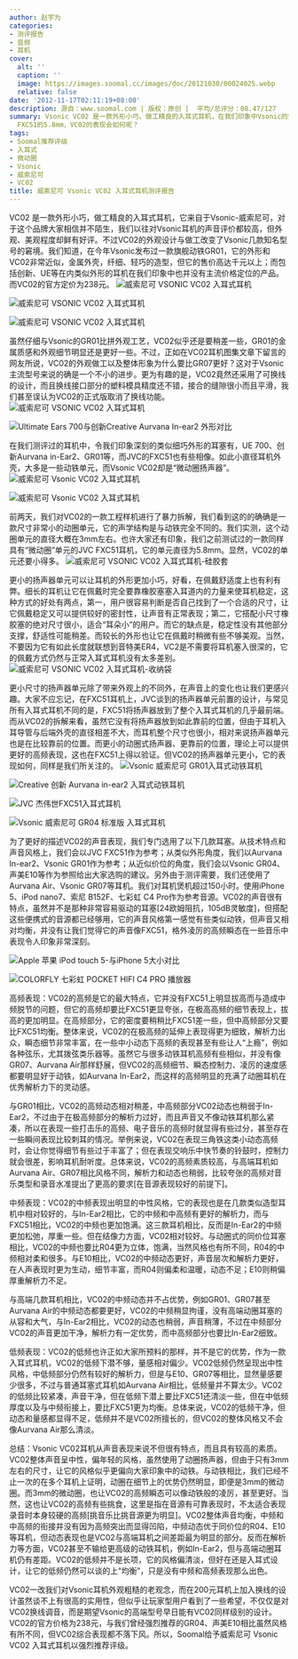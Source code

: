 ```yaml
---
author: 赵宇为
categories:
- 测评报告
- 音频
- 耳机
cover:
  alt: ''
  caption: ''
  image: https://images.soomal.cc/images/doc/20121030/00024025.webp
  relative: false
date: '2012-11-17T02:11:19+08:00'
description: 源自：www.soomal.com | 版权：原创 |  平均/总评分：08.47/127
summary: Vsonic VC02 是一款外形小巧，做工精良的入耳式耳机，在我们印象中Vsonic的知名型号的外观与做工都有些拿不上台面，而VC02似乎可以扭转这个局面。能有如此细小的身材的耳机并不多，而它们大多使用动铁单元，而VC02使用了直径3mm的动圈单元，而之前，我们接触过最小的微动圈单元是JVC
  FXC51的5.8mm，VC02的表现会如何呢？
tags:
- Soomal推荐评级
- 入耳式
- 微动圈
- Vsonic
- 威索尼可
- VC02
title: 威索尼可 Vsonic VC02 入耳式耳机测评报告
---
```


VC02 是一款外形小巧，做工精良的入耳式耳机，它来自于Vsonic-威索尼可，对于这个品牌大家相信并不陌生，我们以往对Vsonic耳机的声音评价都较高，但外观、美观程度却鲜有好评。不过VC02的外观设计与做工改变了Vsonic几款知名型号的窘境。我们知道，在今年Vsonic发布过一款旗舰动铁GR01，它的外形和VC02非常近似，金属外壳，纤细、轻巧的造型，但它的售价高达千元以上；而包括创新、UE等在内类似外形的耳机在我们印象中也并没有主流价格定位的产品。而VC02的官方定价为238元。
![威索尼可 VSONIC VC02 入耳式耳机](https://images.soomal.cc/images/doc/20121030/00024012.webp)




![威索尼可 VSONIC VC02 入耳式耳机](https://images.soomal.cc/images/doc/20121030/00024014.webp)




![威索尼可 VSONIC VC02 入耳式耳机](https://images.soomal.cc/images/doc/20121030/00024015.webp)




虽然仔细与Vsonic的GR01比拼外观工艺，VC02似乎还是要稍差一些，GR01的金属质感和外观细节明显还是更好一些。不过，正如在VC02耳机图集文章下留言的网友所说，VC02的外观做工以及整体形象为什么要比GR07更好？这对于Vsonic主流型号来说的确是一个不小的进步。更为有趣的是，VC02竟然还采用了可换线的设计，而且换线接口部分的塑料模具精度还不错，接合的缝隙很小而且平滑，我们甚至误认为VC02的正式版取消了换线功能。
![威索尼可 VSONIC VC02 入耳式耳机](https://images.soomal.cc/images/doc/20121030/00024023.webp)




![Ultimate Ears 700与创新Creative Aurvana In-ear2 外形对比](https://images.soomal.cc/images/doc/20100609/00005977.webp)




在我们测评过的耳机中，令我们印象深刻的类似细巧外形的耳塞有，UE 700、创新Aurvana in-Ear2、GR01等，而JVC的FXC51也有些相像。如此小直径耳机外壳，大多是一些动铁单元，而Vsonic VC02却是“微动圈扬声器”。
![威索尼可 Vsonic VC02 入耳式耳机](https://images.soomal.cc/images/doc/20121113/00024459.webp)




![威索尼可 Vsonic VC02 入耳式耳机](https://images.soomal.cc/images/doc/20121113/00024463.webp)




前两天，我们对VC02的一款工程样机进行了暴力拆解，我们看到这的的确确是一款尺寸非常小的动圈单元，它的声学结构是与动铁完全不同的。我们实测，这个动圈单元的直径大概在3mm左右。也许大家还有印象，我们之前测试过的一款同样具有“微动圈”单元的JVC FXC51耳机，它的单元直径为5.8mm。显然，VC02的单元还要小得多。
![威索尼可 VSONIC VC02 入耳式耳机-硅胶套](https://images.soomal.cc/images/doc/20121030/00024025.webp)




更小的扬声器单元可以让耳机的外形更加小巧，好看，在佩戴舒适度上也有利有弊。细长的耳机让它在佩戴时完全要靠橡胶塞塞入耳道内的力量来使耳机稳定，这种方式的好处有两点，第一，用户很容易判断是否自己找到了一个合适的尺寸，让它佩戴稳定又可以提供较好的密封性，让声音有正常表现；第二，它搭配小尺寸橡胶塞的绝对尺寸很小，适合“耳朵小”的用户。而它的缺点是，稳定性没有其他部分支撑，舒适性可能稍差。而较长的外形也让它在佩戴时稍微有些不够美观。当然，不要因为它有如此长度就联想到音特美ER4，VC2是不需要将耳机塞入很深的，它的佩戴方式仍然与正常入耳式耳机没有太多差别。
![威索尼可 VSONIC VC02 入耳式耳机-收纳袋](https://images.soomal.cc/images/doc/20121030/00024026.webp)




更小尺寸的扬声器单元除了带来外观上的不同外，在声音上的变化也让我们更感兴趣。大家不应忘记，在FXC51耳机上，JVC谈到的扬声器单元前置的设计，与常见所有入耳式耳机不同的是，FXC51将扬声器放到了整个入耳式耳机的几乎最前端。而从VC02的拆解来看，虽然它没有将扬声器放到如此靠前的位置，但由于耳机入耳导管与后端外壳的直径相差不大，而耳机整个尺寸也很小，相对来说扬声器单元也是在比较靠前的位置。而更小的动圈式扬声器、更靠前的位置，理论上可以提供更好的高频表现，这也在FXC51上得以验证。但VC02的扬声器单元更小，它的表现如何，同样是我们所关注的。
![Vsonic 威索尼可  GR01入耳式动铁耳机](https://images.soomal.cc/images/doc/20120114/00016181.webp)




![Creative 创新 Aurvana in-ear2 入耳式动铁耳机](https://images.soomal.cc/images/doc/20100515/00005472.webp)




![JVC 杰伟世FXC51入耳式耳机](https://images.soomal.cc/images/doc/20120911/00022739.webp)




![Vsonic 威索尼可 GR04 标准版 入耳式耳机](https://images.soomal.cc/images/doc/20120413/00018777.webp)




为了更好的描述VC02的声音表现，我们专门选用了以下几款耳塞。从技术特点和声音风格上，我们会以JVC FXC51作为参考；从类似外形角度，我们以Aurvana In-ear2、Vsonic GR01作为参考；从近似价位的角度，我们会以Vsonic GR04、声美E10等作为参照给出大家选购的建议。另外由于测评需要，我们还使用了Aurvana Air、Vsonic GR07等耳机。我们对耳机煲机超过150小时。使用iPhone 5、iPod nano7、索尼 B152F、七彩虹 C4 Pro作为参考音源。VC02的声音很有特点，虽然并不是那种非常容易驱动的耳塞[24欧姆阻抗，105dB灵敏度]，但搭配这些便携式的音源都已经够用，它的声音风格第一感觉有些类似动铁，但声音又相对均衡，并没有让我们觉得它的声音像FXC51，格外凌厉的高频瞬态在一些音乐中表现令人印象非常深刻。

![Apple 苹果 iPod touch 5-与iPhone 5大小对比](https://images.soomal.cc/images/doc/20121025/00023826.webp)




![COLORFLY 七彩虹 POCKET HIFI C4 PRO 播放器](https://images.soomal.cc/images/doc/20101209/00008605.webp)




高频表现：VC02的高频是它的最大特点，它并没有FXC51上明显拔高而与造成中频脱节的问题，但它的高频却要比FXC51更显夸张，在极高高频的细节表现上，拔高的更加明显。在高频部分，它的密度要稍稍比FXC51差一些，但中高频部分又要比FXC51均衡。整体来说，VC02的在极高频的延伸上表现得更为细致，解析力出众，瞬态细节非常丰富，在一些中小动态下高频的表现甚至有些让人“上瘾”，例如各种弦乐，尤其拨弦类乐器等。虽然它与很多动铁耳机高频有些相似，并没有像GR07、Aurvana Air那样舒展，但VC02的高频细节、瞬态控制力、凌厉的速度感都要明显好于动铁，如Aurvana In-Ear2，而这样的高频明显的充满了动圈耳机在优秀解析力下的灵动感。

与GR01相比，VC02的高频动态相对稍差，中高频部分VC02动态也稍弱于In-Ear2，不过由于在极高频部分的解析力过好，而且声音又不像动铁耳机那么紧凑，所以在表现一些打击乐的高频、电子音乐的高频时就显得有些过分，甚至存在一些瞬间表现比较刺耳的情况。举例来说，VC02在表现三角铁这类小动态高频时，会让你觉得细节有些过于丰富了；但在表现交响乐中快节奏的铃鼓时，控制力就会很差，影响耳机耐听度。总体来说，VC02的高频素质较高，与高端耳机如Aurvana Air、GR07相比风格不同，解析力和动态也稍弱，比较夸张的高频对音乐类型和录音水准提出了更高的要求[在音源表现较好的前提下]。

中频表现：VC02的中频表现出明显的中性风格，它的表现也是在几款类似造型耳机中相对较好的，与In-Ear2相比，它的中频和中高频有更好的解析力，而与FXC51相比，VC02的中频也更加饱满。这三款耳机相比，反而是In-Ear2的中频更加松弛，厚重一些。但在结像力方面，VC02相对较好。与动圈式的同价位耳塞相比，VC02的中频也要比R04更为立体，饱满，当然风格也有所不同，R04的中频相对柔和很多。与E10相比，VC02的中频动态更好，声音层次和解析力更好，在人声表现时更为生动，细节丰富，而R04则偏柔和温暖，动态不足；E10则稍偏厚重解析力不足。

与高端几款耳机相比，VC02的中频动态并不占优势，例如GR01、GR07甚至Aurvana Air的中频动态都要更好，VC02的中频稍显拘谨，没有高端动圈耳塞的从容和大气，与In-Ear2相比，VC02的动态也稍弱，声音稍薄，不过在中频部分VC02的声音更加干净，解析力有一定优势，而中高频部分也要比In-Ear2细致。

低频表现：VC02的低频也许正如大家所预料的那样，并不是它的优势，作为一款入耳式耳机，VC02的低频下潜不够，量感相对偏少。VC02低频仍然呈现出中性风格，中低频部分仍然有较好的解析力，但是与E10、GR07等相比，显然量感要少很多，不过与普通耳塞式耳机如Aurvana Air相比，低频量并不算太少。VC02的低频比较紧凑，声音干净，但在低频下潜上要比FXC51还清淡一些，但在中低频厚度以及与中频衔接上，要比FXC51更为均衡。总体来说，VC02的低频干净，但动态和量感都显得不足，低频并不是VC02所擅长的，但VC02的整体风格又不会像Aurvana Air那么清淡。


总结：Vsonic VC02耳机从声音表现来说不但很有特点，而且具有较高的素质。VC02整体声音呈中性，偏年轻的风格，虽然使用了动圈扬声器，但由于只有3mm左右的尺寸，让它的风格似乎更偏向大家印象中的动铁。与动铁相比，我们已经不止一次的在多个耳机上证明，动圈在细节上的优势仍然明显，即便是3mm的微动圈。而3mm的微动圈，也让VC02的高频瞬态可以像动铁般的凌厉，甚至更好。当然，这也让VC02的高频有些挑食，这里是指在音源有可靠表现时，不太适合表现录音时本身较硬的高频[挑音乐比挑音源更为明显]。VC02整体声音均衡，中频和中高频的衔接并没有因为高频突出而显得凹陷，中频动态优于同价位的R04、E10等耳机，但动态表现也是VC02与高端耳机之间差距最为明显的部分。反而在解析力等方面，VC02甚至不输给更高级的动铁耳机，例如In-Ear2，但与高端动圈耳机仍有差距。VC02的低频并不是长项，它的风格偏清淡，但好在还是入耳式设计，让它的低频仍然可以谈的上“均衡”，只是没有中频和高频表现那么出色。

VC02一改我们对Vsonic耳机外观粗糙的老观念，而在200元耳机上加入换线的设计虽然谈不上有很高的实用性，但似乎让玩家型用户看到了一些希望，不仅仅是对VC02换线调音，而是期望Vsonic的高端型号早日能有VC02同样级别的设计。VC02的官方价格为238元，与我们曾经强烈推荐的GR04、声美E10相比虽然风格有所不同，但VC02综合表现都不落下风。所以，Soomal给予威索尼可 Vsonic VC02 入耳式耳机以强烈推荐评级。